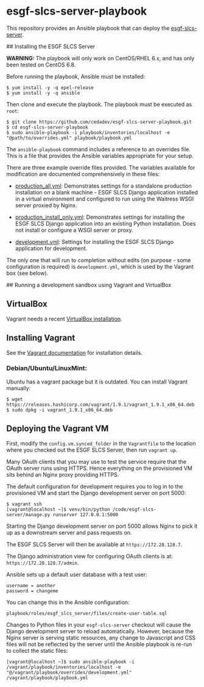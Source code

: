 # esgf-slcs-server-playbook

This repository provides an Ansible playbook that can deploy the
[esgf-slcs-server](https://github.com/cedadev/esgf-slcs-server).


## Installing the ESGF SLCS Server

**WARNING:** The playbook will only work on CentOS/RHEL 6.x, and has only been
tested on CentOS 6.8.

Before running the playbook, Ansible must be installed:

```
$ yum install -y -q epel-release
$ yum install -y -q ansible
```

Then clone and execute the playbook. The playbook must be executed as `root`:

```
$ git clone https://github.com/cedadev/esgf-slcs-server-playbook.git
$ cd esgf-slcs-server-playbook
$ sudo ansible-playbook -i playbook/inventories/localhost -e "@path/to/overrides.yml" playbook/playbook.yml
```

The `ansible-playbook` command includes a reference to an overrides file. This is
a file that provides the Ansible variables appropriate for your setup.

There are three example override files provided. The variables available for modification
are documented comprehensively in these files:

  * [production_all.yml](playbook/overrides/production_all.yml): Demonstrates
    settings for a standalone production installation on a blank machine - ESGF
    SLCS Django application installed in a virtual environment and configured to
    run using the Waitress WSGI server proxied by Nginx.

  * [production_install_only.yml](playbook/overrides/production_install_only.yml):
    Demonstrates settings for installing the ESGF SLCS Django application into an
    existing Python installation. Does not install or configure a WSGI server or proxy.

  * [development.yml](playbook/overrides/development.yml):
    Settings for installing the ESGF SLCS Django application for development.

The only one that will run to completion without edits (on purpose - some configuration
is required) is ``development.yml``, which is used by the Vagrant box (see below).


## Running a development sandbox using Vagrant and VirtualBox

## VirtualBox

Vagrant needs a recent [VirtualBox installation](https://www.virtualbox.org/wiki/Downloads).

## Installing Vagrant

See the [Vagrant documentation](https://www.vagrantup.com/docs/installation/) for installation details.

### Debian/Ubuntu/LinuxMint:

Ubuntu has a vagrant package but it is outdated. You can install Vagrant manually:

```
$ wget https://releases.hashicorp.com/vagrant/1.9.1/vagrant_1.9.1_x86_64.deb
$ sudo dpkg -i vagrant_1.9.1_x86_64.deb
```

## Deploying the Vagrant VM

First, modify the `config.vm.synced_folder` in the `Vagrantfile` to the location
where you checked out the ESGF SLCS Server, then run `vagrant up`.

Many OAuth clients that you may use to test the service require that the OAuth server
runs using HTTPS. Hence everything on the provisioned VM sits behind an Nginx
proxy providing HTTPS.

The default configuration for development requires you to log in to the provisioned
VM and start the Django development server on port 5000:

```
$ vagrant ssh
[vagrant@localhost ~]$ venv/bin/python /code/esgf-slcs-server/manage.py runserver 127.0.0.1:5000
```

Starting the Django development server on port 5000 allows Nginx to pick it up as
a downstream server and pass requests on.

The ESGF SLCS Server will then be available at `https://172.28.128.7`.

The Django administration view for configuring OAuth clients is at: `https://172.28.128.7/admin`.

Ansible sets up a default user database with a test user:

```
username = another
password = changeme
```

You can change this in the Ansible configuration:

```
playbook/roles/esgf_slcs_server/files/create-user-table.sql
```

Changes to Python files in your `esgf-slcs-server` checkout will cause the Django
development server to reload automatically. However, because the Nginx server is
serving static resources, any change to Javascript and CSS files will not be
reflected by the server until the Ansible playbook is re-run to collect the static
files:

```
[vagrant@localhost ~]$ sudo ansible-playbook -i /vagrant/playbook/inventories/localhost -e "@/vagrant/playbook/overrides/development.yml" /vagrant/playbook/playbook.yml
```
